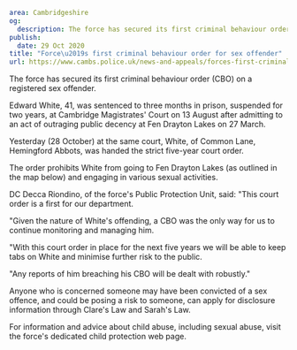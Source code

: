 ```yaml
area: Cambridgeshire
og:
  description: The force has secured its first criminal behaviour order (CBO) on a registered sex offender.
publish:
  date: 29 Oct 2020
title: "Force\u2019s first criminal behaviour order for sex offender"
url: https://www.cambs.police.uk/news-and-appeals/forces-first-criminal-behaviour-order-for-sex-offender
```

The force has secured its first criminal behaviour order (CBO) on a registered sex offender.

Edward White, 41, was sentenced to three months in prison, suspended for two years, at Cambridge Magistrates' Court on 13 August after admitting to an act of outraging public decency at Fen Drayton Lakes on 27 March.

Yesterday (28 October) at the same court, White, of Common Lane, Hemingford Abbots, was handed the strict five-year court order.

The order prohibits White from going to Fen Drayton Lakes (as outlined in the map below) and engaging in various sexual activities.

DC Decca Riondino, of the force's Public Protection Unit, said: "This court order is a first for our department.

"Given the nature of White's offending, a CBO was the only way for us to continue monitoring and managing him.

"With this court order in place for the next five years we will be able to keep tabs on White and minimise further risk to the public.

"Any reports of him breaching his CBO will be dealt with robustly."

Anyone who is concerned someone may have been convicted of a sex offence, and could be posing a risk to someone, can apply for disclosure information through Clare's Law and Sarah's Law.

For information and advice about child abuse, including sexual abuse, visit the force's dedicated child protection web page.
